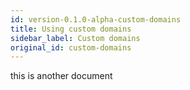 ```yaml
---
id: version-0.1.0-alpha-custom-domains
title: Using custom domains
sidebar_label: Custom domains
original_id: custom-domains
---
```



this is another document
